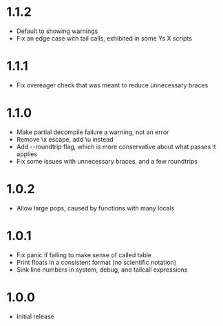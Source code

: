 # 1.1.2

- Default to showing warnings
- Fix an edge case with tail calls, exhibited in some Ys X scripts

# 1.1.1

- Fix overeager check that was meant to reduce unnecessary braces

# 1.1.0

- Make partial decompile failure a warning, not an error
- Remove \x escape, add \u instead
- Add --roundtrip flag, which is more conservative about what passes it applies
- Fix some issues with unnecessary braces, and a few roundtrips

# 1.0.2

- Allow large pops, caused by functions with many locals

# 1.0.1

- Fix panic if failing to make sense of called table
- Print floats in a consistent format (no scientific notation)
- Sink line numbers in system, debug, and tailcall expressions

# 1.0.0

- Initial release
